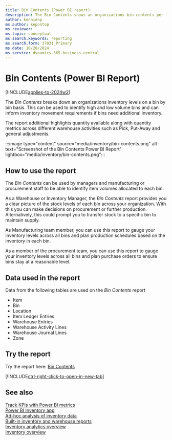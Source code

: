 ```yaml
---
title: Bin Contents (Power BI report)
description: The Bin Contents shows an organizations bin contents per location.
author: kennienp
ms.author: kepontop
ms.reviewer: 
ms.topic: conceptual
ms.search.keywords: reporting
ms.search.form: 37031_Primary
ms.date: 10/28/2024
ms.service: dynamics-365-business-central
---
```


# Bin Contents (Power BI Report)

[!INCLUDE[applies-to-2024w2](includes/applies-to-2024w2.md)]

The *Bin Contents* breaks down an organizations inventory levels on a bin by bin basis. This can be used to identify high and low volume bins and can inform inventory movement requirements if bins need additional inventory. 

The report additional highlights quantity available along with quantity metrics across different warehouse activities such as Pick, Put-Away and general adjustments.

:::image type="content" source="media/inventory/bin-contents.png" alt-text="Screenshot of the Bin Contents Power BI Report" lightbox="media/inventory/bin-contents.png":::


## How to use the report

The *Bin Contents* can be used by managers and manufacturing or procurement staff to be able to identify item volumes allocated to each bin.

As a Warehouse or Inventory Manager, the *Bin Contents* report provides you a clear picture of the stock levels of each bin across your organization. With this you can make decisions on procurement or further production. Alternatively, this could prompt you to transfer stock to a specific bin to maintain supply. 

As Manufacturing team member, you can use this report to gauge your inventory levels across all bins and plan production schedules based on the inventory in each bin. 

As a member of the procurement team, you can use this report to gauge your inventory levels across all bins and plan purchase orders to ensure bins stay at a reasonable level.


<!-- ## Key Performance Indicators (KPIs)

The *Bin Contents* report includes the following KPIs:

- [**Quantity in Adjustment Bin**](###)
- [**Available Quantity to Take**](###)
- [**Warehouse Quantity**](####)
- [**Pick Quantity (Base)**](####)
- [**ATO Components Pick Qty.**](####)
- [**Put-Away Quantity (Base)**](####)
- [**Negative Adjmt. Qty. (Base)**](####)
- [**Positive Adjmt. Qty. (Base)**](###)

Click on the link for a KPI to learn more about what it means, how it is calculated, and what data was used in the calculations. 

[!INCLUDE[powerbi-tip-track-kpis](includes/powerbi-tip-track-kpis.md)] -->

## Data used in the report

Data from the following tables are used on the *Bin Contents* report
- Item
- Bin
- Location
- Item Ledger Entries
- Warehouse Entries
- Warehouse Activity Lines
- Warehouse Journal Lines
- Zone


## Try the report

Try the report here: [Bin Contents](https://businesscentral.dynamics.com?page=37031)

[!INCLUDE[ctrl-right-click-to-open-in-new-tab](includes/ctrl-right-click-to-open-in-new-tab.md)]

## See also

[Track KPIs with Power BI metrics](track-kpis-with-power-bi-metrics.md)   
[Power BI Inventory app](inventory-powerbi-app.md)   
[Ad-hoc analysis of inventory data](ad-hoc-analysis-inventory.md)   
[Built-in inventory and warehouse reports](inventory-WMS-reports.md)  
[Inventory analytics overview](inventory-analytics-overview.md)   
[Inventory overview](inventory-manage-inventory.md)  
